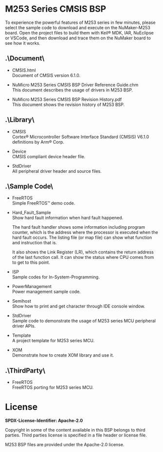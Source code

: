 # M253 Series CMSIS BSP

To experience the powerful features of M253 series in few minutes, please select the sample code to download and execute on the NuMaker-M253 board. Open the project files to build them with Keil® MDK, IAR, NuEclipse or VSCode, and then download and trace them on the NuMaker board to see how it works.


## .\Document\

- CMSIS.html<br>
	Document of CMSIS version 6.1.0.

- NuMicro M253 Series CMSIS BSP Driver Reference Guide.chm<br>
	This document describes the usage of drivers in M253 BSP.

- NuMicro M253 Series CMSIS BSP Revision History.pdf<br>
	This document shows the revision history of M253 BSP.


## .\Library\

- CMSIS<br>
	Cortex® Microcontroller Software Interface Standard (CMSIS) V6.1.0 definitions by Arm® Corp.

- Device<br>
	CMSIS compliant device header file.

- StdDriver<br>
	All peripheral driver header and source files.


## .\Sample Code\

- FreeRTOS<br>
	Simple FreeRTOS™ demo code.
	
- Hard\_Fault\_Sample<br>
	Show hard fault information when hard fault happened.<p>
	The hard fault handler shows some information including program counter, which is the address where the processor is executed when the hard fault occurs. The listing file (or map file) can show what function and instruction that is.<p>
	It also shows the Link Register (LR), which contains the return address of the last function call. It can show the status where CPU comes from to get to this point.

- ISP<br>
	Sample codes for In-System-Programming.

- PowerManagement<br>
	Power management sample code.

- Semihost<br>
	Show how to print and get character through IDE console window.

- StdDriver<br>
	Sample code to demonstrate the usage of M253 series MCU peripheral driver APIs.

- Template<br>
	A project template for M253 series MCU.

- XOM<br>
	Demonstrate how to create XOM library and use it.


## .\ThirdParty\

- FreeRTOS<br>
	FreeRTOS porting for M253 series MCU.


# License

**SPDX-License-Identifier: Apache-2.0**

Copyright in some of the content available in this BSP belongs to third parties.
Third parties license is specified in a file header or license file.<p>
M253 BSP files are provided under the Apache-2.0 license.
